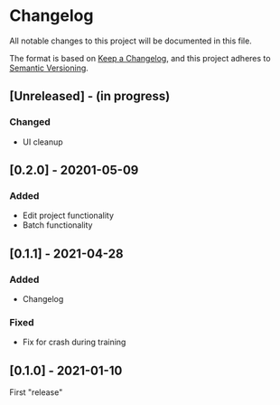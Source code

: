 # Changelog
All notable changes to this project will be documented in this file.

The format is based on [Keep a Changelog](https://keepachangelog.com/en/1.0.0/),
and this project adheres to [Semantic Versioning](https://semver.org/spec/v2.0.0.html).

## [Unreleased] - (in progress)
### Changed
- UI cleanup

## [0.2.0] - 20201-05-09
### Added
- Edit project functionality
- Batch functionality

## [0.1.1] - 2021-04-28
### Added
- Changelog
### Fixed
- Fix for crash during training

## [0.1.0] - 2021-01-10
First "release"
